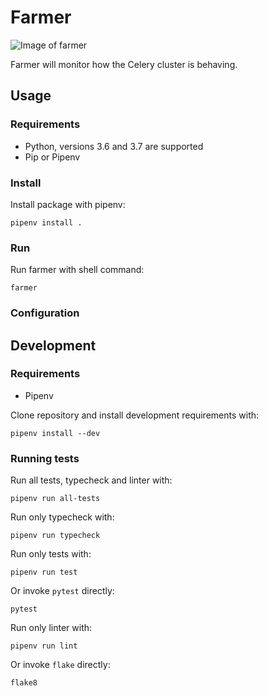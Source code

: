 # Farmer

![Image of farmer](https://www.collinsdictionary.com/images/thumb/farmer_96736501_250.jpg)

Farmer will monitor how the Celery cluster is behaving.

## Usage

### Requirements
- Python, versions 3.6 and 3.7 are supported
- Pip or Pipenv

### Install
Install package with pipenv:

```
pipenv install .
```

### Run
Run farmer with shell command:
```
farmer
```

### Configuration

## Development

### Requirements
- Pipenv

Clone repository and install development requirements with:
```
pipenv install --dev
```

### Running tests
Run all tests, typecheck and linter with:
```
pipenv run all-tests
```

Run only typecheck with:
```
pipenv run typecheck
```

Run only tests with:
```
pipenv run test
```
Or invoke `pytest` directly:
```
pytest
```

Run only linter with:
```
pipenv run lint
```
Or invoke `flake` directly:
```
flake8
```
